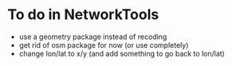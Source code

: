 # To do in NetworkTools
- use a geometry package instead of recoding
- get rid of osm package for now (or use completely)
- change lon/lat to x/y (and add something to go back to lon/lat)
